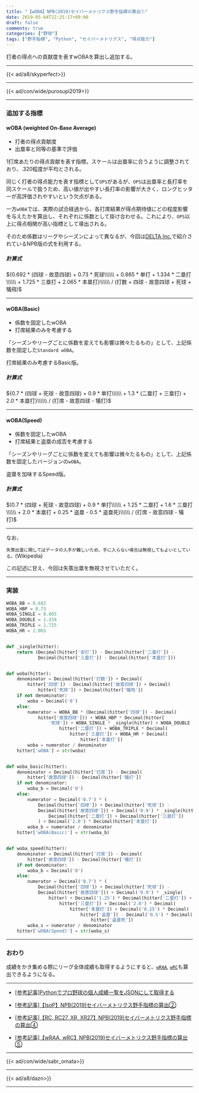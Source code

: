 ```yaml
---
title: "【wOBA】NPB(2019)セイバーメトリクス野手指標の算出①"
date: 2019-05-04T22:25:17+09:00
draft: false
comments: true
categories: ["野球"]
tags: ["野手指標", "Python", "セイバーメトリクス", "得点能力"]
---
```


打者の得点への貢献度を表すwOBAを算出し追加する。

<!--more-->

---

{{< ad/a8/skyperfect>}}

---

{{< ad/con/wide/purosupi2019>}}

---

### 追加する指標

#### wOBA (weighted On-Base Average)

- 打者の得点貢献度
- 出塁率と同等の基準で評価

1打席あたりの得点貢献を表す指標。スケールは出塁率に合うように調整されており、.320程度が平均とされる。

同じく打者の得点能力を表す指標として`OPS`があるが、`OPS`は出塁率と長打率を同スケールで扱うため、高い値が出やすい長打率の影響が大きく、ロングヒッターが高評価されやすいという欠点がある。

一方`wOBA`では、実際の試合経過から、各打席結果が得点期待値にどの程度影響を与えたかを算出し、それぞれに係数として掛け合わせる。これにより、`OPS`以上に得点相関が高い指標として導出される。

そのため係数はリーグやシーズンによって異なるが、今回は[DELTA Inc.](https://1point02.jp/op/gnav/glossary/gls_explanation.aspx?eid=20004)で紹介されているNPB版の式を利用する。

##### 計算式

${0.692 * (四球 - 故意四球) + 0.73 * 死球\\\\\\ + 0.865 * 単打 + 1.334 * 二塁打\\\\\\ + 1.725 * 三塁打 + 2.065 * 本塁打}\\\\\\ / (打数 + 四球 - 故意四球 + 死球 + 犠飛)$

---

#### wOBA(Basic)

- 係数を固定したwOBA
- 打席結果のみを考慮する

「シーズンやリーグごとに係数を変えても影響は微々たるもの」として、上記係数を固定した`Standard wOBA`。

打席結果のみ考慮するBasic版。

##### 計算式

${0.7 * (四球 + 死球 - 故意四球) + 0.9 * 単打\\\\\\ + 1.3 * (二塁打 + 三塁打) + 2.0 * 本塁打}\\\\\\ / (打席 - 故意四球 - 犠打)$

---

#### wOBA(Speed)

- 係数を固定したwOBA
- 打席結果と盗塁の成否を考慮する

「シーズンやリーグごとに係数を変えても影響は微々たるもの」として、上記係数を固定したバージョンの`wOBA`。

盗塁を加味するSpeed版。

##### 計算式

$(0.7 * (四球 + 死球 - 故意四球) + 0.9 * 単打\\\\\\ + 1.25 * 二塁打 + 1.6 * 三塁打\\\\\\ + 2.0 * 本塁打 + 0.25 * 盗塁 - 0.5 * 盗塁死)\\\\\\ / (打席 - 故意四球 - 犠打)$

---

なお、

`失策出塁に関してはデータの入手が難しいため、手に入らない場合は無視してもよいとしている。`(Wikipedia)

この記述に甘え、今回は失策出塁を無視させていただく。

---

### 実装

```py:sabr.py
WOBA_BB = 0.692
WOBA_HBP = 0.73
WOBA_SINGLE = 0.865
WOBA_DOUBLE = 1.334
WOBA_TRIPLE = 1.725
WOBA_HR = 2.065


def _single(hitter):
    return (Decimal(hitter['安打']) - Decimal(hitter['二塁打']) -
            Decimal(hitter['三塁打']) - Decimal(hitter['本塁打']))


def woba(hitter):
    denominator = Decimal(hitter['打数']) + Decimal(
        hitter['四球']) - Decimal(hitter['故意四球']) + Decimal(
            hitter['死球']) + Decimal(hitter['犠飛'])
    if not denominator:
        woba = Decimal('0')
    else:
        numerator = WOBA_BB * (Decimal(hitter['四球']) - Decimal(
            hitter['故意四球'])) + WOBA_HBP * Decimal(hitter[
                '死球']) + WOBA_SINGLE * _single(hitter) + WOBA_DOUBLE * Decimal(
                    hitter['二塁打']) + WOBA_TRIPLE * Decimal(
                        hitter['三塁打']) + WOBA_HR * Decimal(
                            hitter['本塁打'])
        woba = numerator / denominator
    hitter['wOBA'] = str(woba)


def woba_basic(hitter):
    denominator = Decimal(hitter['打席']) - Decimal(
        hitter['故意四球']) - Decimal(hitter['犠打'])
    if not denominator:
        woba_b = Decimal('0')
    else:
        numerator = Decimal('0.7') * (
            Decimal(hitter['四球']) + Decimal(hitter['死球']) -
            Decimal(hitter['故意四球'])) + Decimal('0.9') * _single(hitter) + Decimal('1.3') * (
                Decimal(hitter['二塁打']) + Decimal(hitter['三塁打'])
            ) + Decimal('2.0') * Decimal(hitter['本塁打'])
        woba_b = numerator / denominator
    hitter['wOBA(Basic)'] = str(woba_b)


def woba_speed(hitter):
    denominator = Decimal(hitter['打席']) - Decimal(
        hitter['故意四球']) - Decimal(hitter['犠打'])
    if not denominator:
        woba_b = Decimal('0')
    else:
        numerator = Decimal('0.7') * (
            Decimal(hitter['四球']) + Decimal(hitter['死球']) -
            Decimal(hitter['故意四球'])) + Decimal('0.9') * _single(
                hitter) + Decimal('1.25') * Decimal(hitter['二塁打']) + Decimal('1.6') * Decimal(
                    hitter['三塁打']) + Decimal('2.0') * Decimal(
                        hitter['本塁打']) + Decimal('0.25') * Decimal(
                            hitter['盗塁']) - Decimal('0.5') * Decimal(
                                hitter['盗塁死'])
        woba_s = numerator / denominator
    hitter['wOBA(Speed)'] = str(woba_s)
```

---

### おわり

成績をかき集める際にリーグ全体成績も取得するようにすると、[`wRAA`](https://www.ted027.com/post/sabr-7#wraa-weighted-runs-above-average), [`wRC`](https://www.ted027.com/post/sabr-7#wrc-weighted-runs-created)も算出できるようになる。

---

- [[参考記事]Pythonでプロ野球の個人成績一覧をJSONにして取得する](https://www.ted027.com/post/python-personal-records)

- [[参考記事]【IsoP】NPB(2019)セイバーメトリクス野手指標の算出②](https://www.ted027.com/post/sabr-3)

- [[参考記事]【RC, RC27, XR, XR27】NPB(2019)セイバーメトリクス野手指標の算出④](https://www.ted027.com/post/sabr-5)

- [[参考記事]【wRAA, wRC】NPB(2019)セイバーメトリクス野手指標の算出⑤](https://www.ted027.com/post/sabr-7)

---

{{< ad/con/wide/sabr_omata>}}

---

{{< ad/a8/dazn>}}

---
